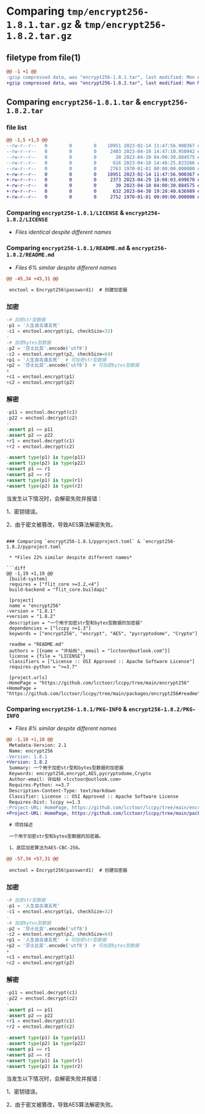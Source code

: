 # Comparing `tmp/encrypt256-1.8.1.tar.gz` & `tmp/encrypt256-1.8.2.tar.gz`

## filetype from file(1)

```diff
@@ -1 +1 @@
-gzip compressed data, was "encrypt256-1.8.1.tar", last modified: Mon Apr 10 14:47:54 2023, max compression
+gzip compressed data, was "encrypt256-1.8.2.tar", last modified: Mon May  1 02:00:52 2023, max compression
```

## Comparing `encrypt256-1.8.1.tar` & `encrypt256-1.8.2.tar`

### file list

```diff
@@ -1,5 +1,5 @@
--rw-r--r--   0        0        0    10951 2023-02-14 11:47:56.900367 encrypt256-1.8.1/LICENSE
--rw-r--r--   0        0        0     2403 2023-04-10 14:47:10.950942 encrypt256-1.8.1/README.md
--rw-r--r--   0        0        0       30 2023-04-10 04:00:30.884575 encrypt256-1.8.1/encrypt256.py
--rw-r--r--   0        0        0      616 2023-04-10 14:46:25.823266 encrypt256-1.8.1/pyproject.toml
--rw-r--r--   0        0        0     2763 1970-01-01 00:00:00.000000 encrypt256-1.8.1/PKG-INFO
+-rw-r--r--   0        0        0    10951 2023-02-14 11:47:56.900367 encrypt256-1.8.2/LICENSE
+-rw-r--r--   0        0        0     2373 2023-04-29 18:08:03.699670 encrypt256-1.8.2/README.md
+-rw-r--r--   0        0        0       30 2023-04-10 04:00:30.884575 encrypt256-1.8.2/encrypt256.py
+-rw-r--r--   0        0        0      632 2023-04-30 19:28:40.636989 encrypt256-1.8.2/pyproject.toml
+-rw-r--r--   0        0        0     2752 1970-01-01 00:00:00.000000 encrypt256-1.8.2/PKG-INFO
```

### Comparing `encrypt256-1.8.1/LICENSE` & `encrypt256-1.8.2/LICENSE`

 * *Files identical despite different names*

### Comparing `encrypt256-1.8.1/README.md` & `encrypt256-1.8.2/README.md`

 * *Files 6% similar despite different names*

```diff
@@ -45,34 +45,31 @@
 
 enctool = Encrypt256(password1)  # 创建加密器
 ```
 
 ### 加密
 
 ```python
-# 加密str型数据
-p1 = '人生自古谁五死'
-c1 = enctool.encrypt(p1, checkSize=32)
-
-# 加密bytes型数据
-p2 = '莎士比亚'.encode('utf8')
-c2 = enctool.encrypt(p2, checkSize=64)
+p1 = '人生自古谁五死'  # 可加密str型数据
+p2 = '莎士比亚'.encode('utf8')  # 可加密bytes型数据
+
+c1 = enctool.encrypt(p1)
+c2 = enctool.encrypt(p2)
 ```
 
 ### 解密
 
 ```python
-p11 = enctool.decrypt(c1)
-p22 = enctool.decrypt(c2)
-
-assert p1 == p11
-assert p2 == p22
+r1 = enctool.decrypt(c1)
+r2 = enctool.decrypt(c2)
 
-assert type(p1) is type(p11)
-assert type(p2) is type(p22)
+assert p1 == r1
+assert p2 == r2
+assert type(p1) is type(r1)
+assert type(p2) is type(r2)
 ```
 
 当发生以下情况时，会解密失败并报错：
 
 1、密钥错误。
 
 2、由于密文被篡改，导致AES算法解密失败。
```

### Comparing `encrypt256-1.8.1/pyproject.toml` & `encrypt256-1.8.2/pyproject.toml`

 * *Files 22% similar despite different names*

```diff
@@ -1,19 +1,19 @@
 [build-system]
 requires = ["flit_core >=3.2,<4"]
 build-backend = "flit_core.buildapi"
 
 [project]
 name = "encrypt256"
-version = "1.8.1"
+version = "1.8.2"
 description = "一个用于加密str型和bytes型数据的加密器"
 dependencies = ["lccpy >=1.3"]
 keywords = ["encrypt256", "encrypt", "AES", "pycryptodome", "Crypto"]
 
 readme = "README.md"
 authors = [{name = "许灿标", email = "lcctoor@outlook.com"}]
 license = {file = "LICENSE"}
 classifiers = ["License :: OSI Approved :: Apache Software License"]
 requires-python = ">=3.7"
 
 [project.urls]
-HomePage = "https://github.com/lcctoor/lccpy/tree/main/encrypt256"
+HomePage = "https://github.com/lcctoor/lccpy/tree/main/packages/encrypt256#readme"
```

### Comparing `encrypt256-1.8.1/PKG-INFO` & `encrypt256-1.8.2/PKG-INFO`

 * *Files 8% similar despite different names*

```diff
@@ -1,18 +1,18 @@
 Metadata-Version: 2.1
 Name: encrypt256
-Version: 1.8.1
+Version: 1.8.2
 Summary: 一个用于加密str型和bytes型数据的加密器
 Keywords: encrypt256,encrypt,AES,pycryptodome,Crypto
 Author-email: 许灿标 <lcctoor@outlook.com>
 Requires-Python: >=3.7
 Description-Content-Type: text/markdown
 Classifier: License :: OSI Approved :: Apache Software License
 Requires-Dist: lccpy >=1.3
-Project-URL: HomePage, https://github.com/lcctoor/lccpy/tree/main/encrypt256
+Project-URL: HomePage, https://github.com/lcctoor/lccpy/tree/main/packages/encrypt256#readme
 
 # 项目描述
 
 一个用于加密str型和bytes型数据的加密器。
 
 1、底层加密算法为AES-CBC-256。
 
@@ -57,34 +57,31 @@
 
 enctool = Encrypt256(password1)  # 创建加密器
 ```
 
 ### 加密
 
 ```python
-# 加密str型数据
-p1 = '人生自古谁五死'
-c1 = enctool.encrypt(p1, checkSize=32)
-
-# 加密bytes型数据
-p2 = '莎士比亚'.encode('utf8')
-c2 = enctool.encrypt(p2, checkSize=64)
+p1 = '人生自古谁五死'  # 可加密str型数据
+p2 = '莎士比亚'.encode('utf8')  # 可加密bytes型数据
+
+c1 = enctool.encrypt(p1)
+c2 = enctool.encrypt(p2)
 ```
 
 ### 解密
 
 ```python
-p11 = enctool.decrypt(c1)
-p22 = enctool.decrypt(c2)
-
-assert p1 == p11
-assert p2 == p22
+r1 = enctool.decrypt(c1)
+r2 = enctool.decrypt(c2)
 
-assert type(p1) is type(p11)
-assert type(p2) is type(p22)
+assert p1 == r1
+assert p2 == r2
+assert type(p1) is type(r1)
+assert type(p2) is type(r2)
 ```
 
 当发生以下情况时，会解密失败并报错：
 
 1、密钥错误。
 
 2、由于密文被篡改，导致AES算法解密失败。
```

